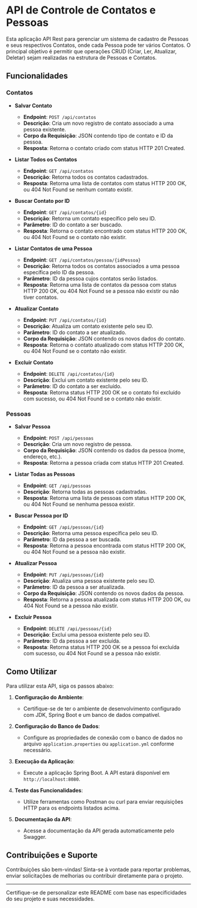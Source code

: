 # API de Controle de Contatos e Pessoas

Esta aplicação API Rest para gerenciar um sistema de cadastro de Pessoas e seus respectivos Contatos, onde cada Pessoa pode ter vários Contatos. O principal objetivo é permitir que operações CRUD (Criar, Ler, Atualizar, Deletar) sejam realizadas na estrutura de Pessoas e Contatos.

## Funcionalidades

### Contatos

- **Salvar Contato**
  - **Endpoint**: `POST /api/contatos`
  - **Descrição**: Cria um novo registro de contato associado a uma pessoa existente.
  - **Corpo da Requisição**: JSON contendo tipo de contato e ID da pessoa.
  - **Resposta**: Retorna o contato criado com status HTTP 201 Created.

- **Listar Todos os Contatos**
  - **Endpoint**: `GET /api/contatos`
  - **Descrição**: Retorna todos os contatos cadastrados.
  - **Resposta**: Retorna uma lista de contatos com status HTTP 200 OK, ou 404 Not Found se nenhum contato existir.

- **Buscar Contato por ID**
  - **Endpoint**: `GET /api/contatos/{id}`
  - **Descrição**: Retorna um contato específico pelo seu ID.
  - **Parâmetro**: ID do contato a ser buscado.
  - **Resposta**: Retorna o contato encontrado com status HTTP 200 OK, ou 404 Not Found se o contato não existir.

- **Listar Contatos de uma Pessoa**
  - **Endpoint**: `GET /api/contatos/pessoa/{idPessoa}`
  - **Descrição**: Retorna todos os contatos associados a uma pessoa específica pelo ID da pessoa.
  - **Parâmetro**: ID da pessoa cujos contatos serão listados.
  - **Resposta**: Retorna uma lista de contatos da pessoa com status HTTP 200 OK, ou 404 Not Found se a pessoa não existir ou não tiver contatos.

- **Atualizar Contato**
  - **Endpoint**: `PUT /api/contatos/{id}`
  - **Descrição**: Atualiza um contato existente pelo seu ID.
  - **Parâmetro**: ID do contato a ser atualizado.
  - **Corpo da Requisição**: JSON contendo os novos dados do contato.
  - **Resposta**: Retorna o contato atualizado com status HTTP 200 OK, ou 404 Not Found se o contato não existir.

- **Excluir Contato**
  - **Endpoint**: `DELETE /api/contatos/{id}`
  - **Descrição**: Exclui um contato existente pelo seu ID.
  - **Parâmetro**: ID do contato a ser excluído.
  - **Resposta**: Retorna status HTTP 200 OK se o contato foi excluído com sucesso, ou 404 Not Found se o contato não existir.

### Pessoas

- **Salvar Pessoa**
  - **Endpoint**: `POST /api/pessoas`
  - **Descrição**: Cria um novo registro de pessoa.
  - **Corpo da Requisição**: JSON contendo os dados da pessoa (nome, endereço, etc.).
  - **Resposta**: Retorna a pessoa criada com status HTTP 201 Created.

- **Listar Todas as Pessoas**
  - **Endpoint**: `GET /api/pessoas`
  - **Descrição**: Retorna todas as pessoas cadastradas.
  - **Resposta**: Retorna uma lista de pessoas com status HTTP 200 OK, ou 404 Not Found se nenhuma pessoa existir.

- **Buscar Pessoa por ID**
  - **Endpoint**: `GET /api/pessoas/{id}`
  - **Descrição**: Retorna uma pessoa específica pelo seu ID.
  - **Parâmetro**: ID da pessoa a ser buscada.
  - **Resposta**: Retorna a pessoa encontrada com status HTTP 200 OK, ou 404 Not Found se a pessoa não existir.

- **Atualizar Pessoa**
  - **Endpoint**: `PUT /api/pessoas/{id}`
  - **Descrição**: Atualiza uma pessoa existente pelo seu ID.
  - **Parâmetro**: ID da pessoa a ser atualizada.
  - **Corpo da Requisição**: JSON contendo os novos dados da pessoa.
  - **Resposta**: Retorna a pessoa atualizada com status HTTP 200 OK, ou 404 Not Found se a pessoa não existir.

- **Excluir Pessoa**
  - **Endpoint**: `DELETE /api/pessoas/{id}`
  - **Descrição**: Exclui uma pessoa existente pelo seu ID.
  - **Parâmetro**: ID da pessoa a ser excluída.
  - **Resposta**: Retorna status HTTP 200 OK se a pessoa foi excluída com sucesso, ou 404 Not Found se a pessoa não existir.

## Como Utilizar

Para utilizar esta API, siga os passos abaixo:

1. **Configuração do Ambiente**:
   - Certifique-se de ter o ambiente de desenvolvimento configurado com JDK, Spring Boot e um banco de dados compatível.

2. **Configuração do Banco de Dados**:
   - Configure as propriedades de conexão com o banco de dados no arquivo `application.properties` ou `application.yml` conforme necessário.

3. **Execução da Aplicação**:
   - Execute a aplicação Spring Boot. A API estará disponível em `http://localhost:8080`.

4. **Teste das Funcionalidades**:
   - Utilize ferramentas como Postman ou curl para enviar requisições HTTP para os endpoints listados acima.

5. **Documentação da API**:
   - Acesse a documentação da API gerada automaticamente pelo Swagger.

## Contribuições e Suporte

Contribuições são bem-vindas! Sinta-se à vontade para reportar problemas, enviar solicitações de melhorias ou contribuir diretamente para o projeto.

---

Certifique-se de personalizar este README com base nas especificidades do seu projeto e suas necessidades.


